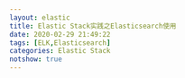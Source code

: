 ```yaml
---
layout: elastic
title: Elastic Stack实践之Elasticsearch使用
date: 2020-02-29 21:49:22
tags: [ELK,Elasticsearch]
categories: Elastic Stack
notshow: true
---
```


